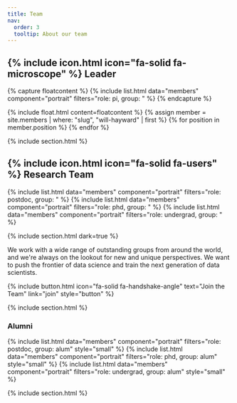 ```yaml
---
title: Team
nav:
  order: 3
  tooltip: About our team
---
```


## {% include icon.html icon="fa-solid fa-microscope" %} Leader 
{% capture floatcontent %}
{% include list.html data="members" component="portrait" filters="role: pi, group: " %} 
{% endcapture %}

{% include float.html content=floatcontent %}
{% assign member = site.members | where: "slug", "will-hayward" | first %}
{% for position in member.position %}
{% endfor %}

{% include section.html %}
## {% include icon.html icon="fa-solid fa-users" %} Research Team
{% include list.html data="members" component="portrait" filters="role: postdoc, group: " %}
{% include list.html data="members" component="portrait" filters="role: phd, group: " %}
{% include list.html data="members" component="portrait" filters="role: undergrad, group: " %}

{% include section.html dark=true %}

We work with a wide range of outstanding groups from around the world, and we're always on the lookout for new and unique perspectives.
We want to push the frontier of data science and train the next generation of data scientists.

{%
  include button.html
  icon="fa-solid fa-handshake-angle"
  text="Join the Team"
  link="join"
  style="button"
%}

{% include section.html %}

### Alumni
{% include list.html data="members" component="portrait" filters="role: postdoc, group: alum" style="small" %}
{% include list.html data="members" component="portrait" filters="role: phd, group: alum" style="small" %}
{% include list.html data="members" component="portrait" filters="role: undergrad, group: alum" style="small" %}

{% include section.html %}

